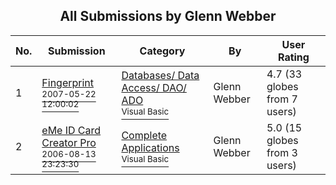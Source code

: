 ﻿<div align="center">

## All Submissions by Glenn Webber

</div>

No.  | Submission | Category | By   | User Rating
---- | ---------- | -------- | ---- | -----------
1 | [Fingerprint<br /><sup>2007-05-22 12:00:02</sup>](https://github.com/Planet-Source-Code/glenn-webber-fingerprint__1-68655) | [Databases/ Data Access/ DAO/ ADO<br /><sup>Visual Basic</sup>](../ByCategory/databases-data-access-dao-ado__1-6.md) | Glenn Webber | 4.7 (33 globes from 7 users)
2 | [eMe ID Card Creator Pro<br /><sup>2006-08-13 23:23:30</sup>](https://github.com/Planet-Source-Code/glenn-webber-eme-id-card-creator-pro__1-68182) | [Complete Applications<br /><sup>Visual Basic</sup>](../ByCategory/complete-applications__1-27.md) | Glenn Webber | 5.0 (15 globes from 3 users)
